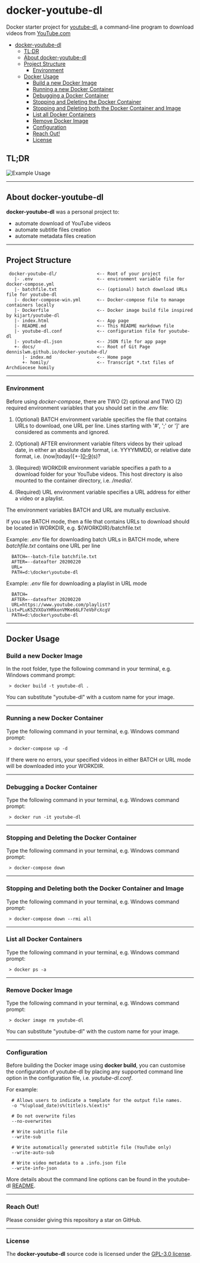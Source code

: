 # docker-youtube-dl

Docker starter project for [youtube-dl](https://github.com/ytdl-org/youtube-dl), a command-line program to download videos from [YouTube.com](https://youtube.com)

<!-- TOC -->

- [docker-youtube-dl](#docker-youtube-dl)
  - [TL;DR](#tldr)
  - [About docker-youtube-dl](#about-docker-youtube-dl)
  - [Project Structure](#project-structure)
    - [Environment](#environment)
  - [Docker Usage](#docker-usage)
    - [Build a new Docker Image](#build-a-new-docker-image)
    - [Running a new Docker Container](#running-a-new-docker-container)
    - [Debugging a Docker Container](#debugging-a-docker-container)
    - [Stopping and Deleting the Docker Container](#stopping-and-deleting-the-docker-container)
    - [Stopping and Deleting both the Docker Container and Image](#stopping-and-deleting-both-the-docker-container-and-image)
    - [List all Docker Containers](#list-all-docker-containers)
    - [Remove Docker Image](#remove-docker-image)
    - [Configuration](#configuration)
    - [Reach Out!](#reach-out)
    - [License](#license)

<!-- /TOC -->

## TL;DR

![Example Usage](demo.gif)

---

## About docker-youtube-dl

**docker-youtube-dl** was a personal project to:

- automate download of YouTube videos
- automate subtitle files creation
- automate metadata files creation

---

## Project Structure

     docker-youtube-dl/               <-- Root of your project
       |- .env                        <-- environment variable file for docker-compose.yml
       |- batchfile.txt               <-- (optional) batch download URLs file for youtube-dl
       |- docker-compose-win.yml      <-- Docker-compose file to manage containers locally
       |- Dockerfile                  <-- Docker image build file inspired by kijart/youtube-dl
       |- index.html                  <-- App page
       |- README.md                   <-- This README markdown file
       |- youtube-dl.conf             <-- configuration file for youtube-dl
       |- youtube-dl.json             <-- JSON file for app page
       +- docs/                       <-- Root of Git Page dennislwm.github.io/docker-youtube-dl/
          |- index.md                 <-- Home page
          +- homily/                  <-- Transcript *.txt files of Archdiocese homily

---

### Environment

Before using _docker-compose_, there are TWO (2) optional and TWO (2) required environment variables that you should set in the _.env_ file:

1. (Optional) BATCH environment variable specifies the file that contains URLs to download, one URL per line. Lines starting with '#', ';' or ']' are considered as comments and ignored.

2. (Optional) AFTER environment variable filters videos by their upload date, in either an absolute date format, i.e. YYYYMMDD, or relative date format, i.e. (now|today)[+-][0-9](day|week|month|year)(s)?

3. (Required) WORKDIR environment variable specifies a path to a download folder for your YouTube videos. This host directory is also mounted to the container directory, i.e. _/media/_.

4. (Required) URL environment variable specifies a URL address for either a video or a playlist.

The environment variables BATCH and URL are mutually exclusive.

If you use BATCH mode, then a file that contains URLs to download should be located in WORKDIR, e.g. \${WORKDIR}/batchfile.txt

Example: _.env_ file for downloading batch URLs in BATCH mode, where _batchfile.txt_ contains one URL per line

      BATCH=--batch-file batchfile.txt
      AFTER=--dateafter 20200220
      URL=
      PATH=d:\docker\youtube-dl

Example: _.env_ file for downloading a playlist in URL mode

      BATCH=
      AFTER=--dateafter 20200220
      URL=https://www.youtube.com/playlist?list=PLuK5ZVXOaYHRkonVMKe66LF7eVbFcXcgV
      PATH=d:\docker\youtube-dl

---

## Docker Usage

### Build a new Docker Image

In the root folder, type the following command in your terminal, e.g. Windows command prompt:

     > docker build -t youtube-dl .

You can substitute "youtube-dl" with a custom name for your image.

---

### Running a new Docker Container

Type the following command in your terminal, e.g. Windows command prompt:

     > docker-compose up -d

If there were no errors, your specified videos in either BATCH or URL mode will be downloaded into your WORKDIR.

---

### Debugging a Docker Container

Type the following command in your terminal, e.g. Windows command prompt:

     > docker run -it youtube-dl

---

### Stopping and Deleting the Docker Container

Type the following command in your terminal, e.g. Windows command prompt:

     > docker-compose down

---

### Stopping and Deleting both the Docker Container and Image

Type the following command in your terminal, e.g. Windows command prompt:

     > docker-compose down --rmi all

---

### List all Docker Containers

Type the following command in your terminal, e.g. Windows command prompt:

     > docker ps -a

---

### Remove Docker Image

Type the following command in your terminal, e.g. Windows command prompt:

     > docker image rm youtube-dl

You can substitute "youtube-dl" with the custom name for your image.

---

### Configuration

Before building the Docker image using **docker build**, you can customise the configuration of youtube-dl by placing any supported command line option in the configuration file, i.e. _youtube-dl.conf_.

For example:

      # Allows users to indicate a template for the output file names.
      -o "%(upload_date)s%(title)s.%(ext)s"

      # Do not overwrite files
      --no-overwrites

      # Write subtitle file
      --write-sub

      # Write automatically generated subtitle file (YouTube only)
      --write-auto-sub

      # Write video metadata to a .info.json file
      --write-info-json

More details about the command line options can be found in the youtube-dl [README](https://github.com/ytdl-org/youtube-dl/blob/master/README.md#configuration).

---

### Reach Out!

Please consider giving this repository a star on GitHub.

---

### License

The **docker-youtube-dl** source code is licensed under the [GPL-3.0 license](https://github.com/dennislwm/dscode/blob/master/LICENSE).
